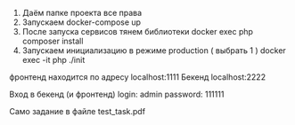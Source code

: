 1. Даём папке проекта все права
2. Запускаем
	docker-compose up
3. После запуска сервисов тянем библиотеки
	docker exec php composer install
4. Запускаем инициализацию в режиме production ( выбрать 1 )
	docker exec -it php ./init

фронтенд находится по адресу
localhost:1111
Бекенд
localhost:2222

Вход в бекенд (и фронтенд)
login: admin
password: 111111

Само задание в файле test_task.pdf
